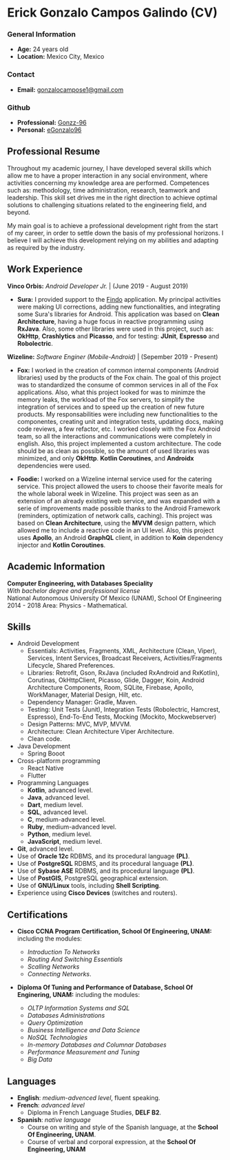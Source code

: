 # Erick Gonzalo Campos Galindo (CV)

### General Information
* **Age:** 24 years old
* **Location:** Mexico City, Mexico

### Contact
* **Email:** gonzalocampose1@gmail.com

### Github
* **Professional:** [Gonzz-96](https://github.com/Gonzz-96)
* **Personal:** [eGonzalo96](https://github.com/eGonzalo96)


## Professional Resume

Throughout my academic journey, I have developed several skills which allow me to have a proper interaction in any social environment, where activities concerning my knowledge area are performed. Competences such as: methodology, time administration, research, teamwork and leadership. This skill set drives me in the right direction to achieve optimal solutions to challenging situations related to the engineering field, and beyond.

My main goal is to achieve a professional development right from the start of my career, in order to settle down the basis of my professional horizons. I believe I will achieve this development relying on my abilities and adapting as required by the industry.

## Work Experience

**Vinco Orbis:** *Android Developer Jr.* | (June 2019 - August 2019)
* **Sura:** I provided support to the [Findo](https://play.google.com/store/apps/details?id=com.mx.sura.inversiones.findo&hl=en) application. My principal activities were making UI corrections, adding new functionalities, and integrating some Sura's libraries for Android. This application was based on **Clean Architecture**, having a huge focus in reactive programming using **RxJava**. Also, some other libraries were used in this project, such as: **OkHttp**, **Crashlytics** and **Picasso**, and for testing: **JUnit**, **Espresso** and **Robolectric**.

**Wizeline:** *Software Enginer (Mobile-Android)* | (Sepember 2019 - Present)
* **Fox:** I worked in the creation of common internal components (Android libraries) used by the products of the Fox chain. The goal of this project was to standardized the consume of common services in all of the Fox applications. Also, what this project looked for was to minimze the memory leaks, the workload of the Fox servers, to simplify the integration of services and to speed up the creation of new future products. My responsabilities were including new functionalities to the componentes, creating unit and integration tests, updating docs, making code reviews, a few refactor, etc. I worked closely with the Fox Android team, so all the interactions and communications were completely in english. Also, this project implemented a custom architecture. The code should be as clean as possible, so the amount of used libraries was minimized, and only **OkHttp**. **Kotlin Coroutines**, and **Androidx** dependencies were used.

* **Foodie:** I worked on a Wizeline internal service used for the catering service. This project allowed the users to choose their favorite meals for the whole laboral week in Wizeline. This project was seen as an extension of an already existing web service, and was expanded with a serie of improvements made possible thanks to the Android Framework (reminders, optimization of network calls, caching). This project was based on **Clean Architecture**, using the **MVVM** design pattern, which allowed me to include a reactive code in an UI level. Also, this project uses **Apollo**, an Android **GraphQL** client, in addition to **Koin** dependency injector and **Kotlin Coroutines**.

## Academic Information
**Computer Engineering, with Databases Speciality**<br>
*With bachelor degree and professional license*<br>
National Autonomous University Of Mexico (UNAM), School Of Engineering<br>
2014 - 2018
Area: Physics - Mathematical.

## Skills
* Android Development
	* Essentials: Activities, Fragments, XML, Architecture (Clean, Viper), Services, Intent Services, Broadcast Receivers,  Activities/Fragments Lifecycle, Shared Preferences.
	* Libraries: Retrofit, Gson, RxJava (included RxAndroid and RxKotlin), Corutinas, OkHttpClient, Picasso, Glide, Dagger, Koin, Android Architecture Components, Room, SQLite, Firebase, Apollo, WorkManager, Material Design, Hilt, etc.
	* Dependency Manager: Gradle, Maven.
	* Testing: Unit Tests (Junit), Integration Tests (Robolectric, Hamcrest, Espresso), End-To-End Tests, Mocking (Mockito, Mockwebserver)
	* Design Patterns: MVC, MVP, MVVM.
	* Architecture: Clean Architecture Viper Architecture.
	* Clean code. 
* Java Development
	* Spring Booot
* Cross-platform programming
    * React Native
    * Flutter
* Programming Languages
	* **Kotlin**, advanced level.
	* **Java**, advanced level.
	* **Dart**, medium level.
	* **SQL**, advanced level.
	* **C**, medium-advanced level.
	* **Ruby**, medium-advanced level.
	* **Python**, medium level.
	* **JavaScript**, medium level.
* **Git**, advanced level.
* Use of **Oracle 12c** RDBMS, and its procedural language **(PL)**.
* Use of **PostgreSQL** RDBMS, and its procedural language **(PL)**.
* Use of **Sybase ASE** RDBMS, and its procedural language **(PL)**.
* Use of **PostGIS**, PostgreSQL geographical extension.
* Use of **GNU/Linux** tools, including **Shell Scripting**.
* Experience using **Cisco Devices** (switches and routers).

## Certifications

* **Cisco CCNA Program Certification, School Of Engineering, UNAM:** including the modules:
	* *Introduction To Networks*
	* *Routing And Switching Essentials*
	* *Scalling Networks* 
	* *Connecting Networks*. 

* **Diploma Of Tuning and Performance of Database, School Of Enginering, UNAM:** including the modules:
	* *OLTP Information Systems and SQL*
	* *Databases Administrations*
	* *Query Optimization*
	* *Business Intelligence and Data Science*
	* *NoSQL Technologies*
	* *In-memory Databases and Columnar Databases*
	* *Performance Measurement and Tuning* 
	* *Big Data*

## Languages
* **English**: *medium-advenced level*, fluent speaking.
* **French**: *advanced level*
	* Diploma in French Language Studies, **DELF B2**.
* **Spanish**: *native language*
	* Course on writing and style of the Spanish language, at the **School Of Engineering, UNAM**.
	* Course of verbal and corporal expression, at the **School Of Engineering, UNAM**